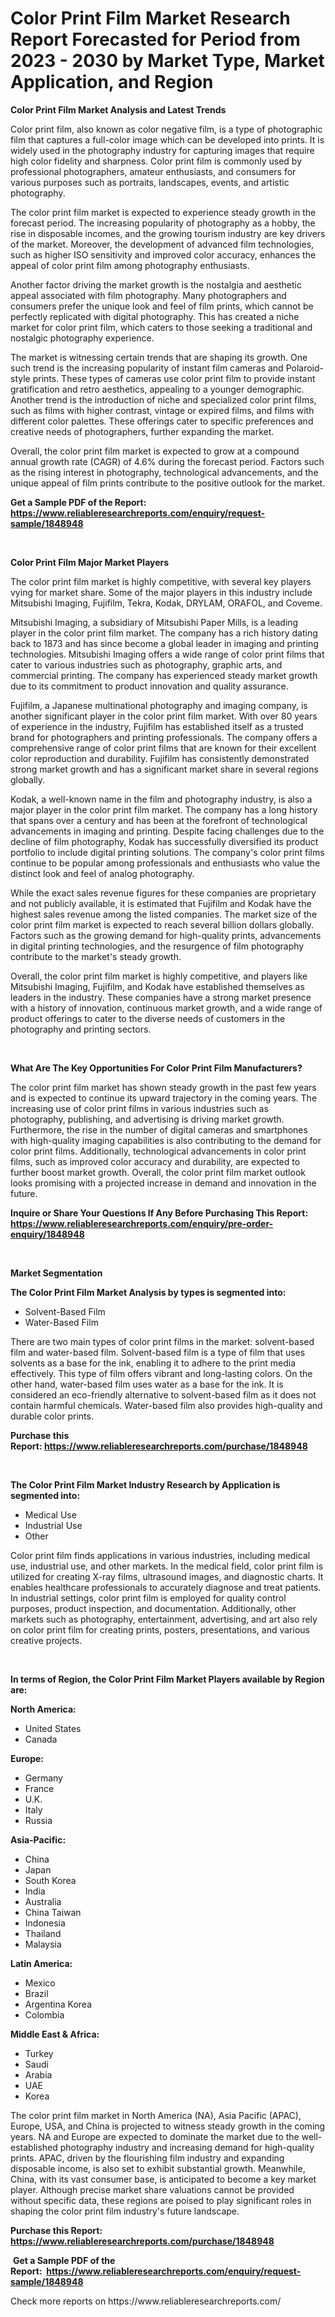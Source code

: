 <p><h1>Color Print Film Market Research Report Forecasted for Period from 2023 -  2030 by Market Type, Market Application, and Region</h1></p><p><strong>Color Print Film Market Analysis and Latest Trends</strong></p>
<p><p>Color print film, also known as color negative film, is a type of photographic film that captures a full-color image which can be developed into prints. It is widely used in the photography industry for capturing images that require high color fidelity and sharpness. Color print film is commonly used by professional photographers, amateur enthusiasts, and consumers for various purposes such as portraits, landscapes, events, and artistic photography.</p><p>The color print film market is expected to experience steady growth in the forecast period. The increasing popularity of photography as a hobby, the rise in disposable incomes, and the growing tourism industry are key drivers of the market. Moreover, the development of advanced film technologies, such as higher ISO sensitivity and improved color accuracy, enhances the appeal of color print film among photography enthusiasts.</p><p>Another factor driving the market growth is the nostalgia and aesthetic appeal associated with film photography. Many photographers and consumers prefer the unique look and feel of film prints, which cannot be perfectly replicated with digital photography. This has created a niche market for color print film, which caters to those seeking a traditional and nostalgic photography experience.</p><p>The market is witnessing certain trends that are shaping its growth. One such trend is the increasing popularity of instant film cameras and Polaroid-style prints. These types of cameras use color print film to provide instant gratification and retro aesthetics, appealing to a younger demographic. Another trend is the introduction of niche and specialized color print films, such as films with higher contrast, vintage or expired films, and films with different color palettes. These offerings cater to specific preferences and creative needs of photographers, further expanding the market.</p><p>Overall, the color print film market is expected to grow at a compound annual growth rate (CAGR) of 4.6% during the forecast period. Factors such as the rising interest in photography, technological advancements, and the unique appeal of film prints contribute to the positive outlook for the market.</p></p>
<p><strong>Get a Sample PDF of the Report:&nbsp; <a href="https://www.reliableresearchreports.com/enquiry/request-sample/1848948">https://www.reliableresearchreports.com/enquiry/request-sample/1848948</a></strong></p>
<p>&nbsp;</p>
<p><strong>Color Print Film Major Market Players</strong></p>
<p><p>The color print film market is highly competitive, with several key players vying for market share. Some of the major players in this industry include Mitsubishi Imaging, Fujifilm, Tekra, Kodak, DRYLAM, ORAFOL, and Coveme.</p><p>Mitsubishi Imaging, a subsidiary of Mitsubishi Paper Mills, is a leading player in the color print film market. The company has a rich history dating back to 1873 and has since become a global leader in imaging and printing technologies. Mitsubishi Imaging offers a wide range of color print films that cater to various industries such as photography, graphic arts, and commercial printing. The company has experienced steady market growth due to its commitment to product innovation and quality assurance.</p><p>Fujifilm, a Japanese multinational photography and imaging company, is another significant player in the color print film market. With over 80 years of experience in the industry, Fujifilm has established itself as a trusted brand for photographers and printing professionals. The company offers a comprehensive range of color print films that are known for their excellent color reproduction and durability. Fujifilm has consistently demonstrated strong market growth and has a significant market share in several regions globally.</p><p>Kodak, a well-known name in the film and photography industry, is also a major player in the color print film market. The company has a long history that spans over a century and has been at the forefront of technological advancements in imaging and printing. Despite facing challenges due to the decline of film photography, Kodak has successfully diversified its product portfolio to include digital printing solutions. The company's color print films continue to be popular among professionals and enthusiasts who value the distinct look and feel of analog photography.</p><p>While the exact sales revenue figures for these companies are proprietary and not publicly available, it is estimated that Fujifilm and Kodak have the highest sales revenue among the listed companies. The market size of the color print film market is expected to reach several billion dollars globally. Factors such as the growing demand for high-quality prints, advancements in digital printing technologies, and the resurgence of film photography contribute to the market's steady growth.</p><p>Overall, the color print film market is highly competitive, and players like Mitsubishi Imaging, Fujifilm, and Kodak have established themselves as leaders in the industry. These companies have a strong market presence with a history of innovation, continuous market growth, and a wide range of product offerings to cater to the diverse needs of customers in the photography and printing sectors.</p></p>
<p>&nbsp;</p>
<p><strong>What Are The Key Opportunities For Color Print Film Manufacturers?</strong></p>
<p><p>The color print film market has shown steady growth in the past few years and is expected to continue its upward trajectory in the coming years. The increasing use of color print films in various industries such as photography, publishing, and advertising is driving market growth. Furthermore, the rise in the number of digital cameras and smartphones with high-quality imaging capabilities is also contributing to the demand for color print films. Additionally, technological advancements in color print films, such as improved color accuracy and durability, are expected to further boost market growth. Overall, the color print film market outlook looks promising with a projected increase in demand and innovation in the future.</p></p>
<p><strong>Inquire or Share Your Questions If Any Before Purchasing This Report: <a href="https://www.reliableresearchreports.com/enquiry/pre-order-enquiry/1848948">https://www.reliableresearchreports.com/enquiry/pre-order-enquiry/1848948</a></strong></p>
<p>&nbsp;</p>
<p><strong>Market Segmentation</strong></p>
<p><strong>The Color Print Film Market Analysis by types is segmented into:</strong></p>
<p><ul><li>Solvent-Based Film</li><li>Water-Based Film</li></ul></p>
<p><p>There are two main types of color print films in the market: solvent-based film and water-based film. Solvent-based film is a type of film that uses solvents as a base for the ink, enabling it to adhere to the print media effectively. This type of film offers vibrant and long-lasting colors. On the other hand, water-based film uses water as a base for the ink. It is considered an eco-friendly alternative to solvent-based film as it does not contain harmful chemicals. Water-based film also provides high-quality and durable color prints.</p></p>
<p><strong>Purchase this Report:&nbsp;<a href="https://www.reliableresearchreports.com/purchase/1848948">https://www.reliableresearchreports.com/purchase/1848948</a></strong></p>
<p>&nbsp;</p>
<p><strong>The Color Print Film Market Industry Research by Application is segmented into:</strong></p>
<p><ul><li>Medical Use</li><li>Industrial Use</li><li>Other</li></ul></p>
<p><p>Color print film finds applications in various industries, including medical use, industrial use, and other markets. In the medical field, color print film is utilized for creating X-ray films, ultrasound images, and diagnostic charts. It enables healthcare professionals to accurately diagnose and treat patients. In industrial settings, color print film is employed for quality control purposes, product inspection, and documentation. Additionally, other markets such as photography, entertainment, advertising, and art also rely on color print film for creating prints, posters, presentations, and various creative projects.</p></p>
<p>&nbsp;</p>
<p><strong>In terms of Region, the Color Print Film Market Players available by Region are:</strong></p>
<p>
    <p> <strong> North America: </strong>
        <ul>
            <li>United States</li>
            <li>Canada</li>
        </ul>
        </p> 
    <p> <strong> Europe: </strong>
        <ul>
            <li>Germany</li>
            <li>France</li>
            <li>U.K.</li>
            <li>Italy</li>
            <li>Russia</li>
        </ul>
        </p> 
    <p> <strong> Asia-Pacific: </strong>
        <ul>
            <li>China</li>
            <li>Japan</li>
            <li>South Korea</li>
            <li>India</li>
            <li>Australia</li>
            <li>China Taiwan</li>
            <li>Indonesia</li>
            <li>Thailand</li>
            <li>Malaysia</li>
        </ul>
        </p> 
    <p> <strong> Latin America: </strong>
        <ul>
            <li>Mexico</li>
            <li>Brazil</li>
            <li>Argentina Korea</li>
            <li>Colombia</li>
        </ul>
        </p> 
    <p> <strong> Middle East & Africa: </strong>
        <ul>
            <li>Turkey</li>
            <li>Saudi</li>
            <li>Arabia</li>
            <li>UAE</li>
            <li>Korea</li>
        </ul>
    </p>
    </p>
<p><p>The color print film market in North America (NA), Asia Pacific (APAC), Europe, USA, and China is projected to witness steady growth in the coming years. NA and Europe are expected to dominate the market due to the well-established photography industry and increasing demand for high-quality prints. APAC, driven by the flourishing film industry and expanding disposable income, is also set to exhibit substantial growth. Meanwhile, China, with its vast consumer base, is anticipated to become a key market player. Although precise market share valuations cannot be provided without specific data, these regions are poised to play significant roles in shaping the color print film industry's future landscape.</p></p>
<p><strong>Purchase this Report: <a href="https://www.reliableresearchreports.com/purchase/1848948">https://www.reliableresearchreports.com/purchase/1848948</a></strong></p>
<p>&nbsp;<strong>Get a Sample PDF of the Report:&nbsp;&nbsp;<a href="https://www.reliableresearchreports.com/enquiry/request-sample/1848948">https://www.reliableresearchreports.com/enquiry/request-sample/1848948</a></strong></p>
<p><strong></strong></p>
<p>Check more reports on https://www.reliableresearchreports.com/</p>